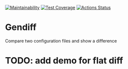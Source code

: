 [![Maintainability](https://api.codeclimate.com/v1/badges/e3ca9c69384cf7c1a059/maintainability)](https://codeclimate.com/github/skarj/python-project-50/maintainability)
[![Test Coverage](https://api.codeclimate.com/v1/badges/e3ca9c69384cf7c1a059/test_coverage)](https://codeclimate.com/github/skarj/python-project-50/test_coverage)
[![Actions Status](https://github.com/skarj/python-project-50/actions/workflows/hexlet-check.yml/badge.svg)](https://github.com/skarj/python-project-50/actions)

# Gendiff
Compare two configuration files and show a difference

# TODO: add demo for flat diff
